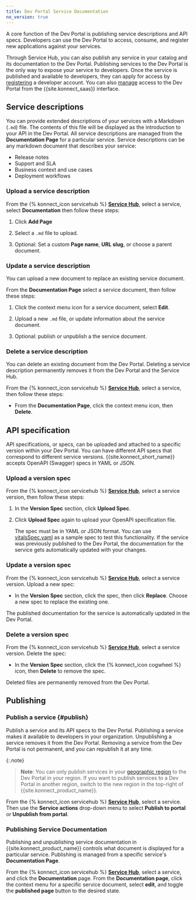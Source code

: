 ```yaml
---
title: Dev Portal Service Documentation
no_version: true
---
```


A core function of the Dev Portal is publishing service descriptions and API specs. Developers can use the Dev Portal to access, consume, and register new applications against your services.

Through Service Hub, you can also publish any service in your catalog and its
documentation to the Dev Portal. Publishing services to the Dev Portal is the only way to expose your service to developers. 
Once the service is published and available to developers, they can apply for access by [registering](/konnect/dev-portal/dev-reg/) a developer account. You can also [manage](/konnect/dev-portal/access-and-approval/manage-devs/) access to the Dev Portal from the {{site.konnect_saas}} interface.

## Service descriptions

You can provide extended descriptions of your services with a Markdown (`.md`) file. The contents of this file will be displayed as the introduction to your API in the Dev Portal. All service  descriptions are managed from the **Documentation Page** for a particular service. Service descriptions can be any markdown document that describes your service: 

* Release notes
* Support and SLA 
* Business context and use cases
* Deployment workflows


### Upload a service description

From the {% konnect_icon servicehub %} [**Service Hub**](https://cloud.konghq.com/servicehub), select a service, select **Documentation** then follow these steps:

1. Click **Add Page**

1. Select a `.md` file to upload.

1. Optional: Set a custom **Page name**, **URL slug**, or choose a parent document.

### Update a service description

You can upload a new document to replace an existing service document.

From the **Documentation Page** select a service document, then follow these steps:

1. Click the context menu icon for a service document, select **Edit**. 

1. Upload a new `.md` file, or update information about the service document. 

1. Optional: publish or unpublish a the service document.


### Delete a service description

You can delete an existing document from the Dev Portal. Deleting a service description permanently removes it from the Dev Portal and the Service Hub.

From the {% konnect_icon servicehub %} [**Service Hub**](https://cloud.konghq.com/servicehub), select a service, then follow these steps:

* From the **Documentation Page**, click the context menu icon, then **Delete**.

## API specification

API specifications, or specs, can be uploaded and attached to a specific version within your Dev Portal.
You can have different API specs that correspond to different service versions.
{{site.konnect_short_name}} accepts OpenAPI (Swagger) specs in YAML or JSON. 

### Upload a version spec

From the {% konnect_icon servicehub %} [**Service Hub**](https://cloud.konghq.com/servicehub), select a service version, then follow these steps:

1. In the **Version Spec** section, click **Upload Spec**.

1. Click **Upload Spec** again to upload your OpenAPI specification file.

    The spec must be in YAML or JSON format. You
    can use [vitalsSpec.yaml](/konnect/vitalsSpec.yaml) as a sample spec to test this functionality.
    If the service was previously published to the Dev Portal, the documentation
    for the service gets automatically updated with your changes.

### Update a version spec

From the {% konnect_icon servicehub %} [**Service Hub**](https://cloud.konghq.com/servicehub), select a service version. Upload a new spec:

* In the **Version Spec** section, click the spec, then click **Replace**.
Choose a new spec to replace the existing one.

The published documentation for the service is automatically updated in the Dev Portal.

### Delete a version spec

From the {% konnect_icon servicehub %} [**Service Hub**](https://cloud.konghq.com/servicehub), select a service version.
Delete the spec:

* In the **Version Spec** section, click the {% konnect_icon cogwheel %} icon, then **Delete** to remove the spec.

Deleted files are permanently removed from the Dev Portal.

## Publishing

### Publish a service {#publish}

Publish a service and its API specs to the Dev Portal. Publishing a service makes it available to developers in your organization. Unpublishing a service removes it from the Dev Portal. Removing a service from the Dev Portal is not permanent, and you can republish it at any time.

{:.note}
> **Note**: You can only publish services in your [geographic region](/konnect/regions) to the Dev Portal in your region. If you want to publish services to a Dev Portal in another region, switch to the new region in the top-right of {{site.konnect_product_name}}.

From the {% konnect_icon servicehub %} [**Service Hub**](https://cloud.konghq.com/servicehub), select a service. 
Then use the **Service actions** drop-down menu to select **Publish to portal** or **Unpublish from portal**.


### Publishing Service Documentation

Publishing and unpublishing service documentation in {{site.konnect_product_name}} controls what document is displayed for a particular service.
Publishing is managed from a specific service's **Documentation Page**. 

From the {% konnect_icon servicehub %} [**Service Hub**](https://cloud.konghq.com/servicehub), select a service, and click the **Documentation** page. 
From the **Documentation page**, click the context menu for a specific service document, select **edit**, and toggle the **published page** button to the desired state.
